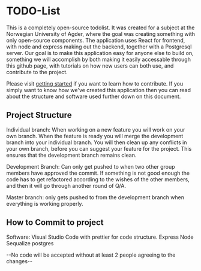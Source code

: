 # TODO-List
This is a completely open-source todolist. It was created for a subject at the Norwegian University of Agder, where the goal was creating something with only open-source components. The application uses React for frontend, with node and express making out the backend, together with a Postgresql server. Our goal is to make this application easy for anyone else to build on, something we will accomplish by both making it easily accessable through this github page, with tutorials on how new users can both use, and contribute to the project. 

Please visit [getting started](github.com/EliasBN/todo/blob/elias/gettingstarted.md) if you want to learn how to contribute. If you simply want to know how we've created this application then you can read about the structure and software used further down on this document. 




## Project Structure
Individual branch: When working on a new feature you will work on your own branch. When the feature is ready you will merge the development branch into your individual branch. You will then clean up any conflicts in your own branch, before you can suggest your feature for the project. This ensures that the development branch remains clean. 

Development Branch: Can only get pushed to when two other group members have approved the commit. If something is not good enough the code has to get refactored according to the wishes of the other members, and then it will go through another round of Q/A. 

Master branch: only gets pushed to from the development branch when everything is working properly.

## How to Commit to project



Software: 
Visual Studio Code with prettier for code structure. 
Express 
Node
Sequalize
postgres


--No code will be accepted without at least 2 people agreeing to the changes--
